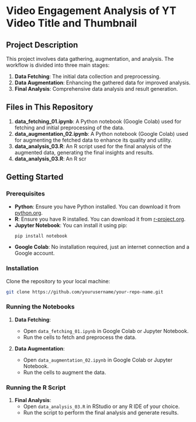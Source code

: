 # Video Engagement Analysis of YT Video Title and Thumbnail

## Project Description

This project involves data gathering, augmentation, and analysis. The workflow is divided into three main stages:

1. **Data Fetching**: The initial data collection and preprocessing.
2. **Data Augmentation**: Enhancing the gathered data for improved analysis.
3. **Final Analysis**: Comprehensive data analysis and result generation.

## Files in This Repository

1. **data_fetching_01.ipynb**: A Python notebook (Google Colab) used for fetching and initial preprocessing of the data.
2. **data_augmentation_02.ipynb**: A Python notebook (Google Colab) used for augmenting the fetched data to enhance its quality and utility.
3. **data_analysis_03.R**: An R script used for the final analysis of the augmented data, generating the final insights and results.
4. **data_analysis_03.R**: An R scr

## Getting Started

### Prerequisites

- **Python**: Ensure you have Python installed. You can download it from [python.org](https://www.python.org/).
- **R**: Ensure you have R installed. You can download it from [r-project.org](https://www.r-project.org/).
- **Jupyter Notebook**: You can install it using pip:
  ```sh
  pip install notebook
  ```
- **Google Colab**: No installation required, just an internet connection and a Google account.

### Installation

Clone the repository to your local machine:

```sh
git clone https://github.com/yourusername/your-repo-name.git
```

### Running the Notebooks

1. **Data Fetching**:
   - Open `data_fetching_01.ipynb` in Google Colab or Jupyter Notebook.
   - Run the cells to fetch and preprocess the data.

2. **Data Augmentation**:
   - Open `data_augmentation_02.ipynb` in Google Colab or Jupyter Notebook.
   - Run the cells to augment the data.

### Running the R Script

1. **Final Analysis**:
   - Open `data_analysis_03.R` in RStudio or any R IDE of your choice.
   - Run the script to perform the final analysis and generate results.


